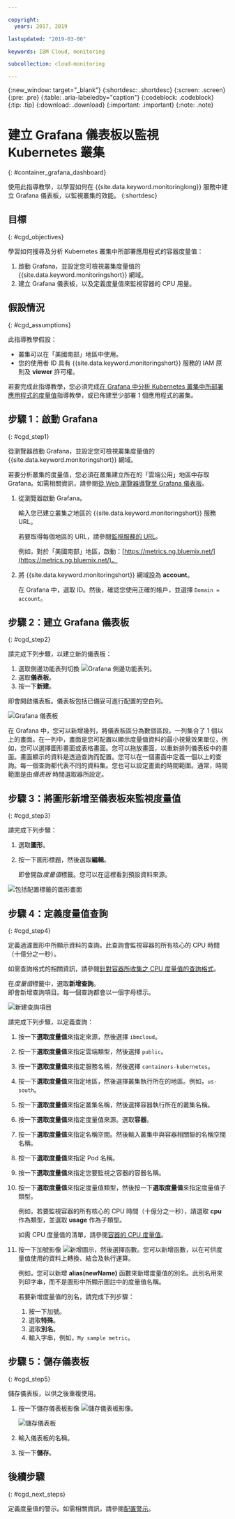 ```yaml
---

copyright:
  years: 2017, 2019

lastupdated: "2019-03-06"

keywords: IBM Cloud, monitoring

subcollection: cloud-monitoring

---
```


{:new_window: target="_blank"}
{:shortdesc: .shortdesc}
{:screen: .screen}
{:pre: .pre}
{:table: .aria-labeledby="caption"}
{:codeblock: .codeblock}
{:tip: .tip}
{:download: .download}
{:important: .important}
{:note: .note}


# 建立 Grafana 儀表板以監視 Kubernetes 叢集
{: #container_grafana_dashboard}


使用此指導教學，以學習如何在 {{site.data.keyword.monitoringlong}} 服務中建立 Grafana 儀表板，以監視叢集的效能。
{:shortdesc}


## 目標
{: #cgd_objectives}

學習如何搜尋及分析 Kubernetes 叢集中所部署應用程式的容器度量值：

1. 啟動 Grafana，並設定您可檢視叢集度量值的 {{site.data.keyword.monitoringshort}} 網域。
2. 建立 Grafana 儀表板，以及定義度量值來監視容器的 CPU 用量。


## 假設情況
{: #cgd_assumptions}

此指導教學假設：

* 叢集可以在「美國南部」地區中使用。 
* 您的使用者 ID 具有 {{site.data.keyword.monitoringshort}} 服務的 IAM 原則及 **viewer** 許可權。

若要完成此指導教學，您必須完成[在 Grafana 中分析 Kubernetes 叢集中所部署應用程式的度量值](/docs/services/cloud-monitoring/tutorials/container_service_metrics.html#container_service_metrics)指導教學，或已佈建至少部署 1 個應用程式的叢集。



## 步驟 1：啟動 Grafana
{: #cgd_step1}

從瀏覽器啟動 Grafana，並設定您可檢視叢集度量值的 {{site.data.keyword.monitoringshort}} 網域。

若要分析叢集的度量值，您必須在叢集建立所在的「雲端公用」地區中存取 Grafana。如需相關資訊，請參閱[從 Web 瀏覽器導覽至 Grafana 儀表板](/docs/services/cloud-monitoring/grafana/navigating_grafana.html#launch_grafana_from_browser)。

1. 從瀏覽器啟動 Grafana。 

    輸入您已建立叢集之地區的 {{site.data.keyword.monitoringshort}} 服務 URL。 
    
    若要取得每個地區的 URL，請參閱[監視服務的 URL](/docs/services/cloud-monitoring/monitoring_ov.html#region)。

    例如，對於「美國南部」地區，啟動：[https://metrics.ng.bluemix.net/](https://metrics.ng.bluemix.net/)。

2. 將 {{site.data.keyword.monitoringshort}} 網域設為 **account**。

    在 Grafana 中，選取 ID。然後，確認您使用正確的帳戶，並選擇 `Domain = account`。


## 步驟 2：建立 Grafana 儀表板
{: #cgd_step2}

請完成下列步驟，以建立新的儀表板：

1. 選取側邊功能表列切換 ![Grafana 側邊功能表列](images/grafana_settings.gif "Grafana 側邊功能表列")。
2. 選取**儀表板**。
3. 按一下**新建**。

即會開啟儀表板。儀表板包括已備妥可進行配置的空白列。

![Grafana 儀表板](images/grafana4_f1.gif "Grafana 儀表板")

在 Grafana 中，您可以新增幾列，將儀表板區分為數個區段。一列集合了 1 個以上的畫面。在一列中，畫面是您可配置以顯示度量值資料的最小視覺效果單位，例如，您可以選擇圖形畫面或表格畫面。您可以拖放畫面，以重新排列儀表板中的畫面。畫面顯示的資料是透過查詢而配置。您可以在一個畫面中定義一個以上的查詢。每一個查詢都代表不同的資料集。您也可以設定畫面的時間範圍。通常，時間範圍是由*儀表板* 時間選取器所設定。

## 步驟 3：將圖形新增至儀表板來監視度量值
{: #cgd_step3}

請完成下列步驟：

1. 選取**圖形**。

2. 按一下圖形標題，然後選取**編輯**。

    即會開啟*度量值*標籤。您可以在這裡看到預設資料來源。


![包括配置標籤的圖形畫面](images/grafana4_f2.gif "包括配置標籤的圖形畫面")


## 步驟 4：定義度量值查詢
{: #cgd_step4}

定義過濾圖形中所顯示資料的查詢。此查詢會監視容器的所有核心的 CPU 時間（十億分之一秒）。

如需查詢格式的相關資訊，請參閱[針對容器所收集之 CPU 度量值的查詢格式](/docs/services/cloud-monitoring/reference/metrics_format_containers.html#cpu_containers)。
 
在*度量值*標籤中，選取**新增查詢**。<br>即會新增查詢項目。每一個查詢都會以一個字母標示。 

![新建查詢項目](images/grafana4_query_f1.gif "新建查詢項目") 
	
請完成下列步驟，以定義查詢：
        
1. 按一下**選取度量值**來指定來源，然後選擇 `ibmcloud`。
    
2. 按一下**選取度量值**來指定雲端類型，然後選擇 `public`。
    
3. 按一下**選取度量值**來指定服務名稱，然後選擇 `containers-kubernetes`。
	
4. 按一下**選取度量值**來指定地區，然後選擇叢集執行所在的地區。例如，`us-south`。
    
5. 按一下**選取度量值**來指定叢集名稱，然後選擇容器執行所在的叢集名稱。
		
6. 按一下**選取度量值**來指定度量值來源。選取**容器**。
		
7. 按一下**選取度量值**來指定名稱空間。然後輸入叢集中與容器相關聯的名稱空間名稱。
		
8. 按一下**選取度量值**來指定 Pod 名稱。
	
9. 按一下**選取度量值**來指定您要監視之容器的容器名稱。
	
10. 按一下**選取度量值**來指定度量值類型，然後按一下**選取度量值**來指定度量值子類型。
	
    例如，若要監視容器的所有核心的 CPU 時間（十億分之一秒），請選取 **cpu** 作為類型，並選取 **usage** 作為子類型。
		
	如需 CPU 度量值的清單，請參閱[容器的 CPU 度量值](/docs/services/cloud-monitoring/containers/monitoring_containers_ov.html#cpu_metrics_containers)。
    
11. 按一下加號影像 ![新增圖示](images/grafana_plus_image.gif "加號影像")，然後選擇函數。您可以新增函數，以在可供度量值使用的資料上轉換、結合及執行運算。

    例如，您可以新增 **alias(newName)** 函數來新增度量值的別名。此別名用來列印字串，而不是圖形中所顯示圖註中的度量值名稱。

    若要新增度量值的別名，請完成下列步驟：

    1. 按一下加號。
    2. 選取**特殊**。
    3. 選取**別名**。
    4. 輸入字串，例如，`My sample metric`。

## 步驟 5：儲存儀表板
{: #cgd_step5}

儲存儀表板，以供之後重複使用。

1. 按一下儲存儀表板影像 ![儲存儀表板影像](images/grafana_save_image.gif "儲存儀表板影像")。

    ![儲存儀表板](images/grafana_save_dashboard.gif "儲存儀表板")

2. 輸入儀表板的名稱。
3. 按一下**儲存**。



## 後續步驟
{: #cgd_next_steps}

定義度量值的警示。如需相關資訊，請參閱[配置警示](/docs/services/cloud-monitoring/config_alerts_ov.html#config_alerts_ov)。
